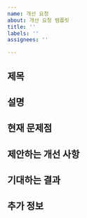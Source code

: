 ```yaml
---
name: 개선 요청
about: 개선 요청 템플릿
title: ''
labels: ''
assignees: ''

---
```


## 제목
<!-- 간결하고 명확한 개선 요청 제목을 작성해주세요. -->

## 설명
<!-- 현재 기능이나 프로세스에 대한 설명과 개선이 필요한 이유를 작성해주세요. -->

## 현재 문제점
<!-- 현재 시스템이나 기능에서 겪고 있는 문제를 구체적으로 설명해주세요. -->

## 제안하는 개선 사항
<!-- 개선하고자 하는 사항을 구체적으로 작성해주세요. -->

## 기대하는 결과
<!-- 개선 후 기대되는 결과나 이점을 설명해주세요. -->

## 추가 정보
<!-- 관련 링크, 스크린샷, 참고 자료 등 추가적인 정보를 제공해주세요. -->
